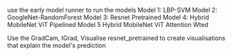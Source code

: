 use the early model runner to run the models
Model 1: LBP-SVM
Model 2: GoogleNet-RandomForest
Model 3: Resnet Pretrained
Model 4: Hybrid MobileNet ViT Pipelined
Model 5 Hybrid MobileNet ViT Attention Wted

Use the GradCam, IGrad, Visualise resnet_pretrained to create visualisations that explain the model's prediction
